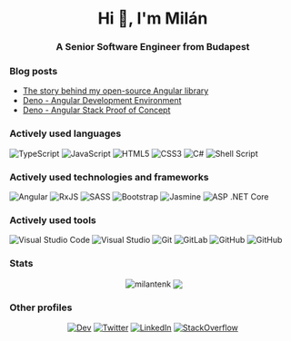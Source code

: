 <h1 align="center">Hi 👋, I'm Milán</h1>
<h3 align="center">A Senior Software Engineer from Budapest</h3>

### Blog posts
<!-- BLOG-POST-LIST:START -->
- [The story behind my open-source Angular library](https://dev.to/milantenk/the-story-behind-ngx-interactive-paycard-579f)
- [Deno - Angular Development Environment](https://dev.to/milantenk/deno-angular-development-environment-3ef1)
- [Deno - Angular Stack Proof of Concept](https://dev.to/milantenk/deno-angular-stack-proof-of-concept-1df2)
<!-- BLOG-POST-LIST:END -->

### Actively used languages

<img alt="TypeScript" src="https://img.shields.io/badge/typescript%20-%23007ACC.svg?&style=for-the-badge&logo=typescript&logoColor=white"/> <img alt="JavaScript" src="https://img.shields.io/badge/javascript%20-%23323330.svg?&style=for-the-badge&logo=javascript&logoColor=%23F7DF1E"/> <img alt="HTML5" src="https://img.shields.io/badge/html5%20-%23E34F26.svg?&style=for-the-badge&logo=html5&logoColor=white"/> <img alt="CSS3" src="https://img.shields.io/badge/css3%20-%231572B6.svg?&style=for-the-badge&logo=css3&logoColor=white"/> <img alt="C#" src="https://img.shields.io/badge/c%23%20-%23239120.svg?&style=for-the-badge&logo=c-sharp&logoColor=white"/> <img alt="Shell Script" src="https://img.shields.io/badge/shell_script%20-%23121011.svg?&style=for-the-badge&logo=gnu-bash&logoColor=white"/>

### Actively used technologies and frameworks

<img alt="Angular" src="https://img.shields.io/badge/angular%20-%23DD0031.svg?&style=for-the-badge&logo=angular&logoColor=white"/> <img alt="RxJS" src="https://img.shields.io/badge/rxjs-%23B7178C.svg?&style=for-the-badge&logo=reactivex&logoColor=white"/> <img alt="SASS" src="https://img.shields.io/badge/SASS%20-hotpink.svg?&style=for-the-badge&logo=SASS&logoColor=white"/> <img alt="Bootstrap" src="https://img.shields.io/badge/bootstrap%20-%23563D7C.svg?&style=for-the-badge&logo=bootstrap&logoColor=white"/> <img alt="Jasmine" src="https://img.shields.io/badge/jasmine-%238A4182.svg?&style=for-the-badge&logo=jasmine&logoColor=white"/> <img alt="ASP .NET Core" src="https://img.shields.io/badge/ASP.net%20Core%20-%2300AEFF.svg?&style=for-the-badge&logo=.net&logoColor=white"/>

### Actively used tools

<img alt="Visual Studio Code" src="https://img.shields.io/badge/Visual%20Studio%20Code%20-%23007ACC.svg?&style=for-the-badge&logo=visual-studio-code&logoColor=white"/> <img alt="Visual Studio" src="https://img.shields.io/badge/Visual%20Studio-%235C2D91.svg?&style=for-the-badge&logo=visual-studio&logoColor=white"/> <img alt="Git" src="https://img.shields.io/badge/git%20-%23F05033.svg?&style=for-the-badge&logo=git&logoColor=white"/> <img alt="GitLab" src="https://img.shields.io/badge/gitlab%20-%23181717.svg?&style=for-the-badge&logo=gitlab&logoColor=white"/> <img alt="GitHub" src="https://img.shields.io/badge/github%20-%23121011.svg?&style=for-the-badge&logo=github&logoColor=white"/> <img alt="GitHub" src="https://img.shields.io/badge/Azure%20DevOps-%230078D7.svg?&style=for-the-badge&logo=azure-devops&logoColor=white"/>

### Stats
<p align="center">&nbsp;<img align="center" src="https://github-readme-stats.vercel.app/api?username=milantenk&show_icons=true" alt="milantenk" /> <img align="center" src="https://github-readme-stats.vercel.app/api/top-langs/?username=milantenk&hide=html" /></a>
</p>

### Other profiles
<p align="center">
<a href="https://dev.to/milantenk"><img alt="Dev" src="https://img.shields.io/badge/dev-%230A0A0A.svg?&style=for-the-badge&logo=dev.to&logoColor=white"/></a>
<a href="https://twitter.com/milantenk"><img alt="Twitter" src="https://img.shields.io/badge/twitter-%231DA1F2.svg?&style=for-the-badge&logo=twitter&logoColor=white"/></a>
<a href="https://linkedin.com/in/milan-tenk"><img alt="LinkedIn" src="https://img.shields.io/badge/linkedin-%230077B5.svg?&style=for-the-badge&logo=linkedin&logoColor=white"/></a>
<a href="https://stackoverflow.com/users/2614313/milan-tenk"><img alt="StackOverflow" src="https://img.shields.io/badge/stackoverflow-%23FE7A16.svg?&style=for-the-badge&logo=stackoverflow&logoColor=white"/></a>
</p>